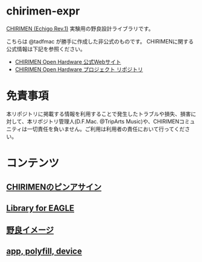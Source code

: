 # chirimen-expr

[CHIRIMEN (Echigo Rev.1)](https://www.switch-science.com/catalog/2833/) 実験用の野良設計ライブラリです。

こちらは @tadfmac が勝手に作成した非公式のものです。
CHIRIMENに関する公式情報は下記を参照ください。

- [CHIRIMEN Open Hardware 公式Webサイト](https://chirimen.org/)
- [CHIRIMEN Open Hardware プロジェクト リポジトリ](https://github.com/chirimen-oh/)

# 免責事項

本リポジトリに掲載する情報を利用することで発生したトラブルや損失、損害に対して、本リポジトリ管理人(D.F.Mac. @TripArts Music)や、CHIRIMENコミュニティは一切責任を負いません。ご利用は利用者の責任において行ってください。

# コンテンツ

## [CHIRIMENのピンアサイン](./pin-asign/)
## [Library for EAGLE](./eagle-lbr/)
## [野良イメージ](./img/)
## [app, polyfill, device](./expr)

